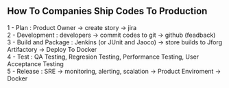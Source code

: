 ## How To Companies Ship Codes To Production

1 - Plan : Product Owner -> create story -> jira<br />
2 - Development : developers -> commit codes to git -> github (feadback)<br />
3 - Build and Package : Jenkins (or JUnit and Jaoco) -> store builds to Jforg Artifactory -> Deploy To Docker<br />
4 - Test : QA Testing, Regresion Testing, Performance Testing, User Acceptance Testing<br />
5 - Release : SRE -> monitoring, alerting, scalation -> Product Enviroment -> Docker